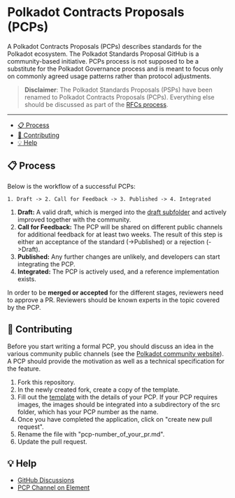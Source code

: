 # Polkadot Contracts Proposals (PCPs)


A Polkadot Contracts Proposals (PCPs) describes standards for the Polkadot ecosystem. The Polkadot Standards Proposal GitHub is a community-based initiative.  PCPs process is not supposed to be a substitute for the Polkadot Governance process and is meant to focus only on commonly agreed usage patterns rather than protocol adjustments. 

> __Disclaimer__: The Polkadot Standards Proposals (PSPs) have been renamed to Polkadot Contracts Proposals (PCPs). Everything else should be discussed as part of the [RFCs process](https://github.com/polkadot-fellows/RFCs).  

---
- [:clipboard: Process](#clipboard-process)
- [:pencil: Contributing](#pencil-contributing)
- [:bulb: Help](#bulb-help)

## :clipboard: Process  

Below is the workflow of a successful PCPs:
```
1. Draft -> 2. Call for Feedback -> 3. Published -> 4. Integrated
```
1. **Draft:** A valid draft, which is merged into the [draft
   subfolder](./PCPs/drafts) and actively improved together with the community.
2. **Call for Feedback:** The PCP will be shared on different public channels for
   additional feedback for at least two weeks. The result of this step is either
   an acceptance of the standard (->Published) or a rejection (->Draft).
3. **Published:** Any further changes are unlikely, and developers can start
   integrating the PCP.
4. **Integrated:** The PCP is actively used, and a reference implementation
   exists.

In order to be **merged or accepted** for the different stages, reviewers need to approve a PR. Reviewers should be known experts in the topic covered by the PCP. 

## :pencil: Contributing

Before you start writing a formal PCP, you should discuss an idea in the various community public channels (see the [Polkadot community website](https://polkadot.network/community/)). A PCP should provide the motivation as well as a technical specification for the feature. 

1. Fork this repository.
2. In the newly created fork, create a copy of the template.
3. Fill out the [template](./PCPs/pcp-template.md) with the details of your PCP. If your PCP requires images, the images should be integrated into a subdirectory of the src folder, which has your PCP number as the name.
4. Once you have completed the application, click on "create new pull request".
5. Rename the file with "pcp-number_of_your_pr.md".
6. Update the pull request. 

## :bulb: Help

* [GitHub Discussions](https://github.com/w3f/PCPs/discussions)
* [PCP Channel on Element](https://app.element.io/#/room/#psp:web3.foundation)

